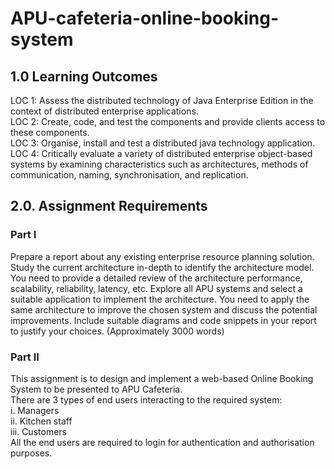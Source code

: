 # APU-cafeteria-online-booking-system
## 1.0 Learning Outcomes
LOC 1: 	Assess the distributed technology of Java Enterprise Edition in the context of distributed enterprise applications.<br>
LOC 2: 	Create, code, and test the components and provide clients access to these components.<br>
LOC 3: 	Organise, install and test a distributed java technology application.<br>
LOC 4: 	Critically evaluate a variety of distributed enterprise object-based systems by examining characteristics such as architectures, methods of communication, naming, synchronisation, and replication.<br>

## 2.0. Assignment Requirements
### Part I
Prepare a report about any existing enterprise resource planning solution. Study the current architecture in-depth to identify the architecture model. You need to provide a detailed review of the architecture performance, scalability, reliability, latency, etc. Explore all APU systems and select a suitable application to implement the architecture.  You need to apply the same architecture to improve the chosen system and discuss the potential improvements. Include suitable diagrams and code snippets in your report to justify your choices.  (Approximately 3000 words)
### Part II
This assignment is to design and implement a web-based Online Booking System to be presented to APU Cafeteria. <br>
There are 3 types of end users interacting to the required system: <br>
i.	Managers<br>
ii.	Kitchen staff<br>
iii.	Customers<br>
All the end users are required to login for authentication and authorisation purposes.
